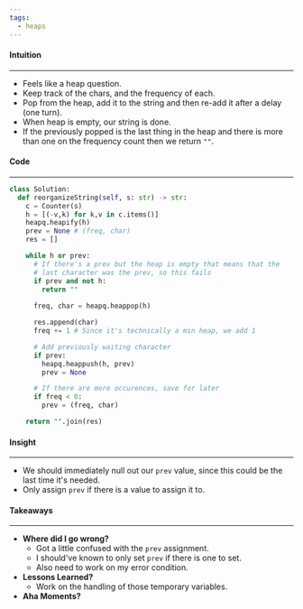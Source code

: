 ```yaml
---
tags:
  - heaps
---
```


#### Intuition
---
- Feels like a heap question.
- Keep track of the chars, and the frequency of each.
- Pop from the heap, add it to the string and then re-add it after a delay (one turn).
- When heap is empty, our string is done.
- If the previously popped is the last thing in the heap and there is more than one on the frequency count then we return `""`.

#### Code
---

```python
class Solution:
  def reorganizeString(self, s: str) -> str:
    c = Counter(s)
    h = [(-v,k) for k,v in c.items()]
    heapq.heapify(h)
    prev = None # (freq, char)
    res = []

    while h or prev:
      # If there's a prev but the heap is empty that means that the
      # last character was the prev, so this fails
      if prev and not h:
        return ""
      
      freq, char = heapq.heappop(h)

      res.append(char)
      freq += 1 # Since it's technically a min heap, we add 1

      # Add previously waiting character
      if prev:
        heapq.heappush(h, prev)   
        prev = None

      # If there are more occurences, save for later
      if freq < 0:
        prev = (freq, char)

    return "".join(res)
```

#### Insight
---
- We should immediately null out our `prev` value, since this could be the last time it's needed.
- Only assign `prev` if there is a value to assign it to.

#### Takeaways
---
- **Where did I go wrong?**
	- Got a little confused with the `prev` assignment. 
	- I should've known to only set `prev` if there is one to set.
	- Also need to work on my error condition.
- **Lessons Learned?**
	- Work on the handling of those temporary variables.
- **Aha Moments?**